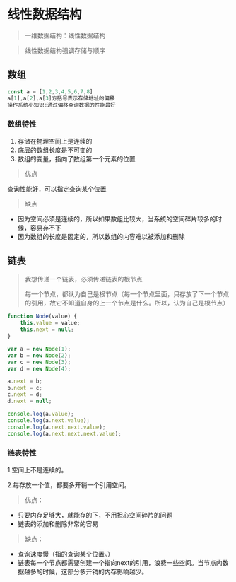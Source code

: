 # 线性数据结构

> 一维数据结构：线性数据结构

> 线性数据结构强调存储与顺序

## 数组

```js
const a = [1,2,3,4,5,6,7,8]
a[1],a[2],a[3]方括号表示存储地址的偏移
操作系统小知识:通过偏移查询数据的性能最好
```

### 数组特性

1. 存储在物理空间上是连续的
2. 底层的数组长度是不可变的
3. 数组的变量，指向了数组第一个元素的位置

> 优点

查询性能好，可以指定查询某个位置

> 缺点

- 因为空间必须是连续的，所以如果数组比较大，当系统的空间碎片较多的时候，容易存不下
- 因为数组的长度是固定的，所以数组的内容难以被添加和删除



## 链表

> 我想传递一个链表，必须传递链表的根节点
>
> 每一个节点，都认为自己是根节点（每一个节点里面，只存放了下一个节点的引用，故它不知道自身的上一个节点是什么。所以，认为自己是根节点）



```js
function Node(value) {
    this.value = value;
    this.next = null;
}

var a = new Node(1);
var b = new Node(2);
var c = new Node(3);
var d = new Node(4);

a.next = b;
b.next = c;
c.next = d;
d.next = null;

console.log(a.value);
console.log(a.next.value);
console.log(a.next.next.value);
console.log(a.next.next.next.value);
```

### 链表特性

1.空间上不是连续的。

2.每存放一个值，都要多开销一个引用空间。

> 优点：

- 只要内存足够大，就能存的下，不用担心空间碎片的问题
- 链表的添加和删除非常的容易

>缺点：

- 查询速度慢（指的查询某个位置。）
- 链表每一个节点都需要创建一个指向next的引用，浪费一些空间。当节点内数据越多的时候，这部分多开销的内存影响越少。
